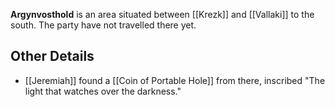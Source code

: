 **Argynvosthold** is an area situated between [[Krezk]] and [[Vallaki]] to the south. The party have not travelled there yet.

## Other Details

- [[Jeremiah]] found a [[Coin of Portable Hole]] from there, inscribed "The light that watches over the darkness." 
